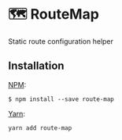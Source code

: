 # 🗺️ RouteMap

Static route configuration helper

## Installation
[NPM](https://www.npmjs.com/):
```
$ npm install --save route-map
```

[Yarn](https://yarnpkg.com/lang/en/):
```
yarn add route-map
```
